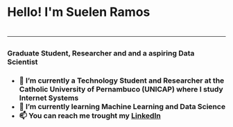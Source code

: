 <h1>Hello! I'm Suelen Ramos<h1>
<hr>
<h3>Graduate Student, Researcher and and a aspiring Data Scientist<h3> 


- 🌱 I’m currently a Technology Student and Researcher at the Catholic University of Pernambuco (UNICAP) where I study Internet Systems 
- 👀 I’m currently learning Machine Learning and Data Science 
- 📫 You can reach me trought my <a href="https://www.linkedin.com/in/suelennramos/" target=_blank>LinkedIn</a>

<!---
SuelenRamos/SuelenRamos is a ✨ special ✨ repository because its `README.md` (this file) appears on your GitHub profile.
You can click the Preview link to take a look at your changes.
--->
